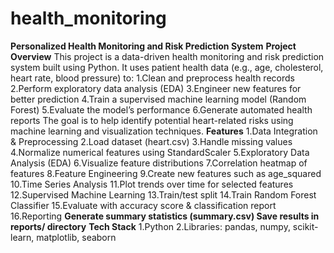 # health_monitoring
**Personalized Health Monitoring and Risk Prediction System**
**Project Overview**
This project is a data-driven health monitoring and risk prediction system built using Python. It uses patient health data (e.g., age, cholesterol, heart rate, blood pressure) to:
1.Clean and preprocess health records
2.Perform exploratory data analysis (EDA)
3.Engineer new features for better prediction
4.Train a supervised machine learning model (Random Forest)
5.Evaluate the model’s performance
6.Generate automated health reports
The goal is to help identify potential heart-related risks using machine learning and visualization techniques.
**Features**
1.Data Integration & Preprocessing
2.Load dataset (heart.csv)
3.Handle missing values
4.Normalize numerical features using StandardScaler
5.Exploratory Data Analysis (EDA)
6.Visualize feature distributions
7.Correlation heatmap of features
8.Feature Engineering
9.Create new features such as age_squared
10.Time Series Analysis
11.Plot trends over time for selected features
12.Supervised Machine Learning
13.Train/test split
14.Train Random Forest Classifier
15.Evaluate with accuracy score & classification report
16.Reporting
**Generate summary statistics (summary.csv)
Save results in reports/ directory**
**Tech Stack**
1.Python
2.Libraries: pandas, numpy, scikit-learn, matplotlib, seaborn
